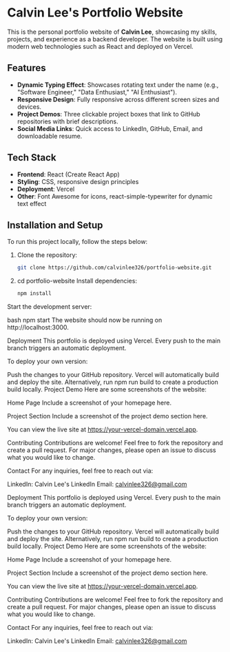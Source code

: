 # Calvin Lee's Portfolio Website

This is the personal portfolio website of **Calvin Lee**, showcasing my skills, projects, and experience as a backend developer. The website is built using modern web technologies such as React and deployed on Vercel.

## Features

- **Dynamic Typing Effect**: Showcases rotating text under the name (e.g., "Software Engineer," "Data Enthusiast," "AI Enthusiast").
- **Responsive Design**: Fully responsive across different screen sizes and devices.
- **Project Demos**: Three clickable project boxes that link to GitHub repositories with brief descriptions.
- **Social Media Links**: Quick access to LinkedIn, GitHub, Email, and downloadable resume.
  
## Tech Stack

- **Frontend**: React (Create React App)
- **Styling**: CSS, responsive design principles
- **Deployment**: Vercel
- **Other**: Font Awesome for icons, react-simple-typewriter for dynamic text effect

## Installation and Setup

To run this project locally, follow the steps below:

1. Clone the repository:
   ```bash
   git clone https://github.com/calvinlee326/portfolio-website.git

2. cd portfolio-website Install dependencies:
   ```bash
   npm install

Start the development server:

bash
npm start
The website should now be running on http://localhost:3000.

Deployment
This portfolio is deployed using Vercel. Every push to the main branch triggers an automatic deployment.

To deploy your own version:

Push the changes to your GitHub repository.
Vercel will automatically build and deploy the site.
Alternatively, run npm run build to create a production build locally.
Project Demo
Here are some screenshots of the website:

Home Page
Include a screenshot of your homepage here.

Project Section
Include a screenshot of the project demo section here.

You can view the live site at https://your-vercel-domain.vercel.app.

Contributing
Contributions are welcome! Feel free to fork the repository and create a pull request. For major changes, please open an issue to discuss what you would like to change.

Contact
For any inquiries, feel free to reach out via:

LinkedIn: Calvin Lee's LinkedIn
Email: calvinlee326@gmail.com

Deployment
This portfolio is deployed using Vercel. Every push to the main branch triggers an automatic deployment.

To deploy your own version:

Push the changes to your GitHub repository.
Vercel will automatically build and deploy the site.
Alternatively, run npm run build to create a production build locally.
Project Demo
Here are some screenshots of the website:

Home Page
Include a screenshot of your homepage here.

Project Section
Include a screenshot of the project demo section here.

You can view the live site at https://your-vercel-domain.vercel.app.

Contributing
Contributions are welcome! Feel free to fork the repository and create a pull request. For major changes, please open an issue to discuss what you would like to change.

Contact
For any inquiries, feel free to reach out via:

LinkedIn: Calvin Lee's LinkedIn
Email: calvinlee326@gmail.com
